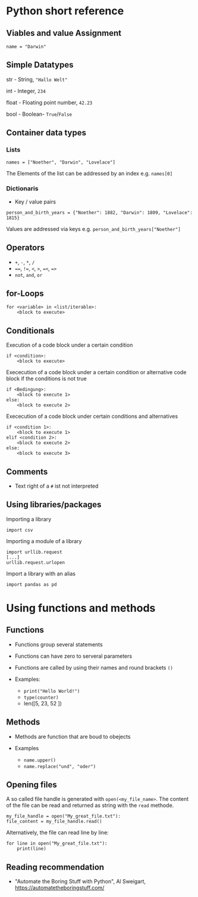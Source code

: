 # Python short reference 

## Viables and value Assignment

```
name = "Darwin"
``` 

## Simple Datatypes

str - String, `"Hallo Welt"`

int - Integer, `234`

float - Floating point number, `42.23`

bool - Boolean- `True`/`False`

## Container data types

### Lists

```
names = ["Noether", "Darwin", "Lovelace"]
``` 

The Elements of the list can be addressed by an index e.g. `names[0]`

### Dictionaris

- Key / value pairs

```
person_and_birth_years = {"Noether": 1882, "Darwin": 1809, "Lovelace": 1815}
```

Values are addressed via keys e.g. `person_and_birth_years["Noether"]`

## Operators

- `+`, `-`, `*`, `/`
- `==`, `!=`, `<`, `>`, `=<`, `=>`
- `not`, `and`, `or`

## for-Loops

``` 
for <variable> in <list/iterable>:
    <block to execute>
``` 

## Conditionals

Execution of a code block under a certain condition

``` 
if <condition>:
    <block to execute>
``` 

Exececution of a code block under a certain condition or alternative
code block if the conditions is not true

``` 
if <Bedingung>:
    <block to execute 1>
else:
    <block to execute 2>
``` 

Exececution of a code block under certain conditions and alternatives

``` 
if <condition 1>:
    <block to execute 1>
elif <condition 2>:
    <block to execute 2>
else:
    <block to execute 3>
``` 

## Comments

- Text right of a `#` ist not interpreted

## Using libraries/packages

Importing a library

``` 
import csv
```

Importing a module of a library

``` 
import urllib.request
[...]
urllib.request.urlopen

```

Import a library with an alias

``` 
import pandas as pd
``` 

# Using functions and methods

## Functions

- Functions group several statements
- Functions can have zero to serveral parameters
- Functions are called by using their names and round brackets `()`

- Examples:
  - `print("Hello World!")`
  - `type(counter)`
  - len([5, 23, 52 ])

## Methods

- Methods are function that are boud to obejects

- Examples
  - `name.upper()`
  - `name.replace("und", "oder")`

## Opening files

A so called file handle is generated with `open(<my_file_name>`. The
content of the file can be read and returned as string with the `read`
methode.

```
my_file_handle = open("My_great_file.txt"):
file_content = my_file_handle.read()
```

Alternatively, the file can read line by line:

```
for line in open("My_great_file.txt"):
    print(line)
```


## Reading recommendation

- "Automate the Boring Stuff with Python", Al Sweigart,
  https://automatetheboringstuff.com/

